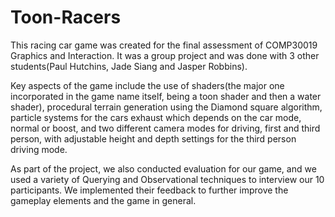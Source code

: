 # Toon-Racers

This racing car game was created for the final assessment of COMP30019 Graphics and Interaction.
It was a group project and was done with 3 other students(Paul Hutchins, Jade Siang and Jasper Robbins).

Key aspects of the game include the use of shaders(the major one incorporated in the game name itself, being a toon shader and then a water shader), procedural terrain generation using the Diamond square algorithm, particle systems for the cars exhaust which depends on the car mode, normal or boost, and two different 
camera modes for driving, first and third person, with adjustable height and depth settings for the third person driving mode.

As part of the project, we also conducted evaluation for our game, and we used a variety of Querying and Observational techniques to interview our 10 participants.
We implemented their feedback to further improve the gameplay elements and the game in general.

